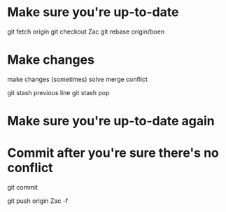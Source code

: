 # Make sure you're up-to-date
git fetch origin
git checkout Zac
git rebase origin/boen

# Make changes
make changes
(sometimes) solve merge conflict

git stash
previous line
git stash pop 
# Make sure you're up-to-date again

# Commit after you're sure there's no conflict
git commit





git push origin Zac -f
